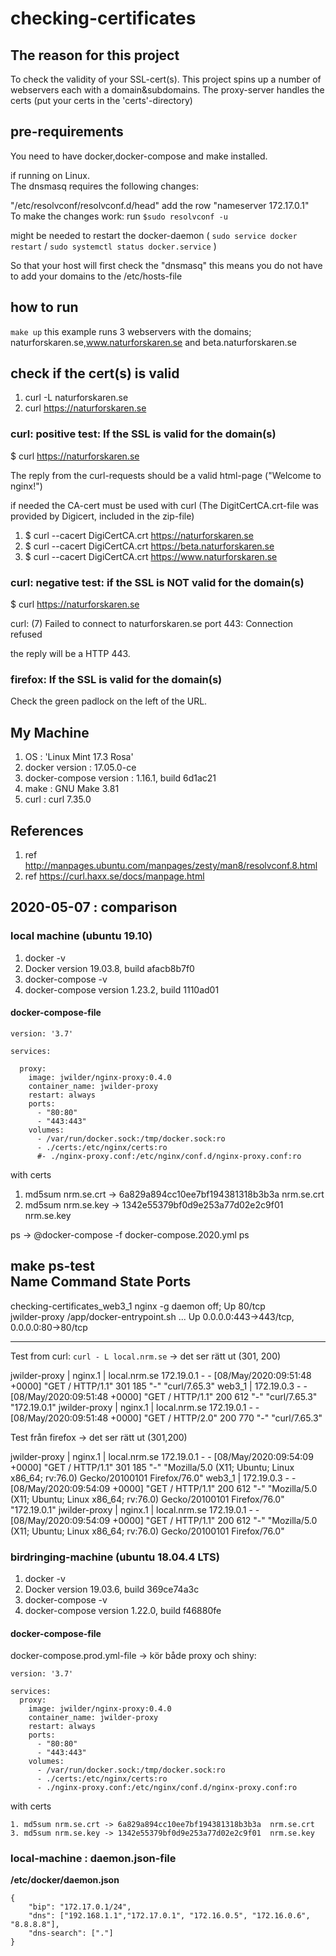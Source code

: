 # checking-certificates

## The reason for this project
To check the validity of your SSL-cert(s).
This project spins up a number of webservers each with a domain&subdomains.
The proxy-server handles the certs (put your certs in the 'certs'-directory)

## pre-requirements
You need to have docker,docker-compose and make installed.

if running on Linux.<br>
The dnsmasq requires the following changes:

"/etc/resolvconf/resolvconf.d/head" 
add the row "nameserver 172.17.0.1"<br>
To make the changes work:  run `$sudo resolvconf -u`

might be needed to restart the docker-daemon ( `sudo service docker restart` / `sudo systemctl status docker.service` ) 

So that your host will first check the "dnsmasq"
this means you do not have to add your domains to the /etc/hosts-file

## how to run
`make up`
this example runs 3 webservers with the domains; naturforskaren.se,www.naturforskaren.se and beta.naturforskaren.se

## check if the cert(s) is valid

1. curl -L naturforskaren.se
2. curl https://naturforskaren.se

### curl: positive test:  If the SSL is valid for the domain(s) 
$ curl https://naturforskaren.se

The reply from the curl-requests should be a valid html-page ("Welcome to nginx!")

if needed the CA-cert must be used with curl (The DigitCertCA.crt-file was provided by Digicert, included in the zip-file)<br>
1. $ curl --cacert DigiCertCA.crt https://naturforskaren.se
2. $ curl --cacert DigiCertCA.crt https://beta.naturforskaren.se
3. $ curl --cacert DigiCertCA.crt https://www.naturforskaren.se

### curl: negative test: if the SSL is NOT valid for the domain(s) 
$ curl https://naturforskaren.se

curl: (7) Failed to connect to naturforskaren.se port 443: Connection refused

the reply will be a HTTP 443.

### firefox: If the SSL is valid for the domain(s)
Check the green padlock on the left of the URL.

## My Machine
1. OS :  'Linux Mint 17.3 Rosa'
2. docker version : 17.05.0-ce 
3. docker-compose version : 1.16.1, build 6d1ac21
4. make : GNU Make 3.81
5. curl : curl 7.35.0

## References
1. ref http://manpages.ubuntu.com/manpages/zesty/man8/resolvconf.8.html
2. ref  https://curl.haxx.se/docs/manpage.html


## 2020-05-07 : comparison

### local machine (ubuntu 19.10)

1. docker -v        
2. Docker version 19.03.8, build afacb8b7f0
3. docker-compose -v
4. docker-compose version 1.23.2, build 1110ad01


#### docker-compose-file

```
version: '3.7'

services:

  proxy:
    image: jwilder/nginx-proxy:0.4.0
    container_name: jwilder-proxy
    restart: always
    ports:
      - "80:80"
      - "443:443"
    volumes:
      - /var/run/docker.sock:/tmp/docker.sock:ro
      - ./certs:/etc/nginx/certs:ro
      #- ./nginx-proxy.conf:/etc/nginx/conf.d/nginx-proxy.conf:ro
```

with certs 
1. md5sum nrm.se.crt -> 6a829a894cc10ee7bf194381318b3b3a  nrm.se.crt
2. md5sum nrm.se.key -> 1342e55379bf0d9e253a77d02e2c9f01  nrm.se.key

ps -> @docker-compose -f docker-compose.2020.yml ps 

make ps-test                 
            Name                          Command               State                    Ports                  
----------------------------------------------------------------------------------------------------------------
checking-certificates_web3_1   nginx -g daemon off;             Up      80/tcp                                  
jwilder-proxy                  /app/docker-entrypoint.sh  ...   Up      0.0.0.0:443->443/tcp, 0.0.0.0:80->80/tcp

***
Test from curl: `curl - L local.nrm.se` -> det ser rätt ut (301, 200) <p>

jwilder-proxy | nginx.1    | local.nrm.se 172.19.0.1 - - [08/May/2020:09:51:48 +0000] "GET / HTTP/1.1" 301 185 "-" "curl/7.65.3"
web3_1   | 172.19.0.3 - - [08/May/2020:09:51:48 +0000] "GET / HTTP/1.1" 200 612 "-" "curl/7.65.3" "172.19.0.1"
jwilder-proxy | nginx.1    | local.nrm.se 172.19.0.1 - - [08/May/2020:09:51:48 +0000] "GET / HTTP/2.0" 200 770 "-" "curl/7.65.3"


Test från firefox -> det ser rätt ut (301,200) <p>
jwilder-proxy | nginx.1    | local.nrm.se 172.19.0.1 - - [08/May/2020:09:54:09 +0000] "GET / HTTP/1.1" 301 185 "-" "Mozilla/5.0 (X11; Ubuntu; Linux x86_64; rv:76.0) Gecko/20100101 Firefox/76.0"
web3_1   | 172.19.0.3 - - [08/May/2020:09:54:09 +0000] "GET / HTTP/1.1" 200 612 "-" "Mozilla/5.0 (X11; Ubuntu; Linux x86_64; rv:76.0) Gecko/20100101 Firefox/76.0" "172.19.0.1"
jwilder-proxy | nginx.1    | local.nrm.se 172.19.0.1 - - [08/May/2020:09:54:09 +0000] "GET / HTTP/1.1" 200 612 "-" "Mozilla/5.0 (X11; Ubuntu; Linux x86_64; rv:76.0) Gecko/20100101 Firefox/76.0"



### birdringing-machine (ubuntu 18.04.4 LTS)
 
1. docker -v
2. Docker version 19.03.6, build 369ce74a3c
3. docker-compose -v
4. docker-compose version 1.22.0, build f46880fe

#### docker-compose-file
docker-compose.prod.yml-file → kör både proxy och shiny:

```
version: '3.7'

services:
  proxy:
    image: jwilder/nginx-proxy:0.4.0
    container_name: jwilder-proxy
    restart: always
    ports:
      - "80:80"
      - "443:443"
    volumes:
      - /var/run/docker.sock:/tmp/docker.sock:ro
      - ./certs:/etc/nginx/certs:ro
      - ./nginx-proxy.conf:/etc/nginx/conf.d/nginx-proxy.conf:ro
```

with certs 

    1. md5sum nrm.se.crt -> 6a829a894cc10ee7bf194381318b3b3a  nrm.se.crt
    3. md5sum nrm.se.key -> 1342e55379bf0d9e253a77d02e2c9f01  nrm.se.key

### local-machine : daemon.json-file

**/etc/docker/daemon.json**

```    
{
    "bip": "172.17.0.1/24",
    "dns": ["192.168.1.1","172.17.0.1", "172.16.0.5", "172.16.0.6", "8.8.8.8"],
    "dns-search": ["."]
}
```